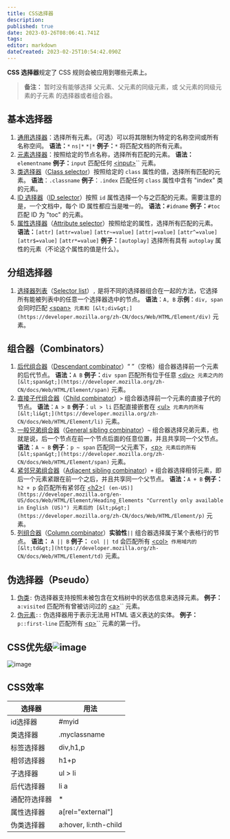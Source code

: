 ```yaml
---
title: CSS选择器
description: 
published: true
date: 2023-03-26T08:06:41.741Z
tags: 
editor: markdown
dateCreated: 2023-02-25T10:54:42.090Z
---
```


**CSS 选择器**规定了 CSS 规则会被应用到哪些元素上。

>  **备注：** 暂时没有能够选择 父元素、父元素的同级元素，或 父元素的同级元素的子元素 的选择器或者组合器。

## 基本选择器

1. [通用选择器](https://developer.mozilla.org/zh-CN/docs/Web/CSS/Universal_selectors)：选择所有元素。（可选）可以将其限制为特定的名称空间或所有名称空间。 **语法：**​`*` `ns|*` `*|*` **例子：**​`*` 将匹配文档的所有元素。
2. [元素选择器](https://developer.mozilla.org/zh-CN/docs/Web/CSS/Type_selectors)：按照给定的节点名称，选择所有匹配的元素。 **语法：**​`elementname` **例子：**​`input` 匹配任何 [&lt;input&gt;](https://developer.mozilla.org/zh-CN/docs/Web/HTML/Element/Input)`` 元素。
3. [类选择器](https://developer.mozilla.org/zh-CN/docs/Web/CSS/Class_selectors)（[Class selector](https://developer.mozilla.org/zh-CN/docs/Web/CSS/Class_selectors)）按照给定的 `class` 属性的值，选择所有匹配的元素。 **语法**：`.classname` **例子**：`.index` 匹配任何 `class` 属性中含有 "index" 类的元素。
4. [ID 选择器](https://developer.mozilla.org/zh-CN/docs/Web/CSS/ID_selectors)（[ID selector](https://developer.mozilla.org/zh-CN/docs/Web/CSS/ID_selectors)）按照 `id` 属性选择一个与之匹配的元素。需要注意的是，一个文档中，每个 ID 属性都应当是唯一的。 **语法：**​`#idname` **例子：**​`#toc` 匹配 ID 为 "toc" 的元素。
5. [属性选择器](https://developer.mozilla.org/zh-CN/docs/Web/CSS/Attribute_selectors)（[Attribute selector](https://developer.mozilla.org/zh-CN/docs/Web/CSS/Attribute_selectors)）按照给定的属性，选择所有匹配的元素。 **语法：**​`[attr]` `[attr=value]` `[attr~=value]` `[attr|=value]` `[attr^=value]` `[attr$=value]` `[attr*=value]` **例子：**​`[autoplay]` 选择所有具有 `autoplay` 属性的元素（不论这个属性的值是什么）。

## 分组选择器

1. [选择器列表](https://developer.mozilla.org/zh-CN/docs/Web/CSS/Selector_list)（[Selector list](https://developer.mozilla.org/zh-CN/docs/Web/CSS/Selector_list)）`,` 是将不同的选择器组合在一起的方法，它选择所有能被列表中的任意一个选择器选中的节点。 **语法**：`A, B` **示例**：`div, span` 会同时匹配 [&lt;span&gt;](https://developer.mozilla.org/zh-CN/docs/Web/HTML/Element/span)`` 元素和 [&lt;div&gt;](https://developer.mozilla.org/zh-CN/docs/Web/HTML/Element/div)`` 元素。

## 组合器（Combinators）

1. [后代组合器](https://developer.mozilla.org/zh-CN/docs/Web/CSS/Descendant_combinator)（[Descendant combinator](https://developer.mozilla.org/zh-CN/docs/Web/CSS/Descendant_combinator)）“ ”（空格）组合器选择前一个元素的后代节点。 **语法：**​`A B` **例子：**​`div span` 匹配所有位于任意 [&lt;div&gt;](https://developer.mozilla.org/zh-CN/docs/Web/HTML/Element/div)`` 元素之内的 [&lt;span&gt;](https://developer.mozilla.org/zh-CN/docs/Web/HTML/Element/span)`` 元素。
2. [直接子代组合器](https://developer.mozilla.org/zh-CN/docs/Web/CSS/Child_combinator)（[Child combinator](https://developer.mozilla.org/zh-CN/docs/Web/CSS/Child_combinator)）`>` 组合器选择前一个元素的直接子代的节点。 **语法**：`A > B` **例子**：`ul > li` 匹配直接嵌套在 [&lt;ul&gt;](https://developer.mozilla.org/zh-CN/docs/Web/HTML/Element/ul)`` 元素内的所有 [&lt;li&gt;](https://developer.mozilla.org/zh-CN/docs/Web/HTML/Element/li)`` 元素。
3. [一般兄弟组合器](https://developer.mozilla.org/zh-CN/docs/Web/CSS/General_sibling_combinator)（[General sibling combinator](https://developer.mozilla.org/zh-CN/docs/Web/CSS/General_sibling_combinator)）`~` 组合器选择兄弟元素，也就是说，后一个节点在前一个节点后面的任意位置，并且共享同一个父节点。 **语法**：`A ~ B` **例子**：`p ~ span` 匹配同一父元素下，[&lt;p&gt;](https://developer.mozilla.org/zh-CN/docs/Web/HTML/Element/p)`` 元素后的所有 [&lt;span&gt;](https://developer.mozilla.org/zh-CN/docs/Web/HTML/Element/span)`` 元素。
4. [紧邻兄弟组合器](https://developer.mozilla.org/zh-CN/docs/Web/CSS/Adjacent_sibling_combinator)（[Adjacent sibling combinator](https://developer.mozilla.org/zh-CN/docs/Web/CSS/Adjacent_sibling_combinator)）`+` 组合器选择相邻元素，即后一个元素紧跟在前一个之后，并且共享同一个父节点。 **语法：**​`A + B` **例子：**​`h2 + p` 会匹配所有紧邻在 [&lt;h2&gt;](https://developer.mozilla.org/en-US/docs/Web/HTML/Element/Heading_Elements "Currently only available in English (US)")``​[ (en-US)](https://developer.mozilla.org/en-US/docs/Web/HTML/Element/Heading_Elements "Currently only available in English (US)") 元素后的 [&lt;p&gt;](https://developer.mozilla.org/zh-CN/docs/Web/HTML/Element/p)`` 元素。
5. [列组合器](https://developer.mozilla.org/zh-CN/docs/Web/CSS/Column_combinator)（[Column combinator](https://developer.mozilla.org/zh-CN/docs/Web/CSS/Column_combinator)）**实验性**​`||` 组合器选择属于某个表格行的节点。 **语法：** `A || B` **例子：** `col || td` 会匹配所有 [&lt;col&gt;](https://developer.mozilla.org/zh-CN/docs/Web/HTML/Element/col)`` 作用域内的 [&lt;td&gt;](https://developer.mozilla.org/zh-CN/docs/Web/HTML/Element/td)`` 元素。

## 伪选择器（Pseudo）

1. [伪类](https://developer.mozilla.org/zh-CN/docs/Web/CSS/Pseudo-classes)​`:` 伪选择器支持按照未被包含在文档树中的状态信息来选择元素。 **例子：**​`a:visited` 匹配所有曾被访问过的 [&lt;a&gt;](https://developer.mozilla.org/zh-CN/docs/Web/HTML/Element/a)`` 元素。
2. [伪元素](https://developer.mozilla.org/zh-CN/docs/Web/CSS/Pseudo-elements)​`::` 伪选择器用于表示无法用 HTML 语义表达的实体。 **例子：**​`p::first-line` 匹配所有 [&lt;p&gt;](https://developer.mozilla.org/zh-CN/docs/Web/HTML/Element/p)`` 元素的第一行。



## CSS优先级![image](assets/image-20230204164336-ihvc779.png)


![image](assets/image-20230204164301-8m3h2jb.png)


## CSS效率

| 选择器       | 用法                  |
| -------------- | ----------------------- |
| id选择器     | #myid                 |
| 类选择器     | .myclassname          |
| 标签选择器   | div,h1,p              |
| 相邻选择器   | h1+p                  |
| 子选择器     | ul > li               |
| 后代选择器   | li a                  |
| 通配符选择器 | *                     |
| 属性选择器   | a[rel="external"]     |
| 伪类选择器   | a:hover, li:nth-child |